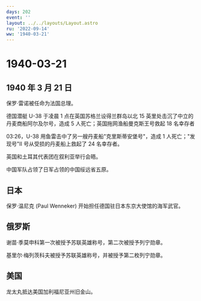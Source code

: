 ```yaml
---
days: 202
event: ''
layout: ../../layouts/Layout.astro
ru: '2022-09-14'
ww: '1940-03-21'
---
```


# 1940-03-21

## 1940 年 3 月 21 日

保罗·雷诺被任命为法国总理。

德国潜艇 U-38 于凌晨 1 点在英国苏格兰设得兰群岛以北 15
英里处击沉了中立的丹麦商船阿尔及尔号，造成 5
人死亡；英国拖网渔船曼克斯王号救起 18 名幸存者

03:26，U-38 用鱼雷击中了另一艘丹麦船"克里斯蒂安堡号"，造成 1
人死亡；"发现号"II 号从受损的丹麦船上救起了 24 名幸存者。

英国和土耳其代表团在叙利亚举行会晤。

中国军队占领了日军占领的中国绥远省五原。

## 日本

保罗·温尼克 (Paul Wenneker) 开始担任德国驻日本东京大使馆的海军武官。

## 俄罗斯

谢苗·季莫申科第一次被授予苏联英雄称号，第二次被授予列宁勋章。

基里尔·梅列茨科夫被授予苏联英雄称号，并被授予第二枚列宁勋章。

## 美国

龙太丸抵达美国加利福尼亚州旧金山。